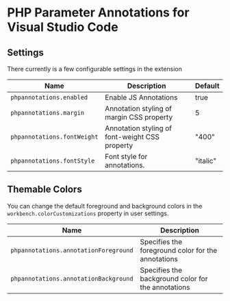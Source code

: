 # PHP Parameter Annotations for Visual Studio Code

## Settings

There currently is a few configurable settings in the extension

| Name | Description | Default |
|-------|------------|---------|
| `phpannotations.enabled`  | Enable JS Annotations | true |
| `phpannotations.margin` | Annotation styling of margin CSS property | 5 |
| `phpannotations.fontWeight` | Annotation styling of font-weight CSS property | "400" |
| `phpannotations.fontStyle` | Font style for annotations. | "italic" |

## Themable Colors

You can change the default foreground and background colors in the `workbench.colorCustomizations` property in user settings.

| Name | Description |
|------|-------------|
| `phpannotations.annotationForeground` | Specifies the foreground color for the annotations |
| `phpannotations.annotationBackground` | Specifies the background color for the annotations |